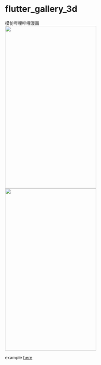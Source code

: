 # flutter_gallery_3d

模仿哔哩哔哩漫画  
<img src='https://raw.githubusercontent.com/lazyee/ImageHosting/master/img/WechatIMG82.jpeg' width=300 height=533>
 <img src='https://raw.githubusercontent.com/lazyee/ImageHosting/master/img/%E5%B1%8F%E5%B9%95%E5%BD%95%E5%88%B62021-04-09-%E4%B8%8A%E5%8D%8811.30.38.gif' width=300 height=533>

example [here](./example/lib/main.dart)